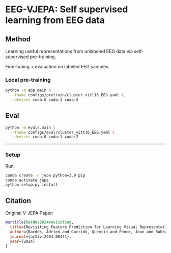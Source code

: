 # EEG-VJEPA: Self supervised learning from EEG data

## Method
Learning useful representations from unlabeled EEG data via self-supervised pre-training. 

Fine-tuning + evaluation on labeled EEG samples.


### Local pre-training

```bash
python -m app.main \
  --fname configs/pretrain/cluster_vitl16_EEG.yaml \
  --devices cuda:0 cuda:1 cuda:2
```


## Eval

```bash
python -m evals.main \
  --fname configs/eval/cluster_vitt16_EEG.yaml \
  --devices cuda:0 cuda:1 cuda:2
```

---

### Setup

Run:
```bash
conda create -n jepa python=3.9 pip
conda activate jepa
python setup.py install
```


## Citation
Original V-JEPA Paper:
```bibtex
@article{bardes2024revisiting,
  title={Revisiting Feature Prediction for Learning Visual Representations from Video},
  author={Bardes, Adrien and Garrido, Quentin and Ponce, Jean and Rabbat, Michael, and LeCun, Yann and Assran, Mahmoud and Ballas, Nicolas},
  journal={arXiv:2404.08471},
  year={2024}
}

